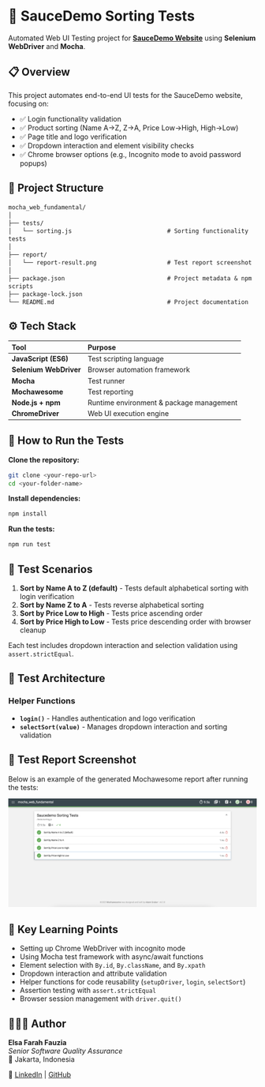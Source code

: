 # 🔄 SauceDemo Sorting Tests

Automated Web UI Testing project for [**SauceDemo Website**](https://www.saucedemo.com) using **Selenium WebDriver** and **Mocha**.

## 📋 Overview

This project automates end-to-end UI tests for the SauceDemo website, focusing on:

- ✅ Login functionality validation
- ✅ Product sorting (Name A→Z, Z→A, Price Low→High, High→Low)
- ✅ Page title and logo verification
- ✅ Dropdown interaction and element visibility checks
- ✅ Chrome browser options (e.g., Incognito mode to avoid password popups)

## 📁 Project Structure

```
mocha_web_fundamental/
│
├── tests/
│   └── sorting.js                           # Sorting functionality tests
│
├── report/
│   └── report-result.png                    # Test report screenshot
│
├── package.json                             # Project metadata & npm scripts
├── package-lock.json
└── README.md                                # Project documentation
```

## ⚙️ Tech Stack

| Tool                   | Purpose                                  |
| :--------------------- | :--------------------------------------- |
| **JavaScript (ES6)**   | Test scripting language                  |
| **Selenium WebDriver** | Browser automation framework             |
| **Mocha**              | Test runner                              |
| **Mochawesome**        | Test reporting                           |
| **Node.js + npm**      | Runtime environment & package management |
| **ChromeDriver**       | Web UI execution engine                  |

## 🚀 How to Run the Tests

**Clone the repository:**

```bash
git clone <your-repo-url>
cd <your-folder-name>
```

**Install dependencies:**

```bash
npm install
```

**Run the tests:**

```bash
npm run test
```

## 🧪 Test Scenarios

1. **Sort by Name A to Z (default)** - Tests default alphabetical sorting with login verification
2. **Sort by Name Z to A** - Tests reverse alphabetical sorting
3. **Sort by Price Low to High** - Tests price ascending order
4. **Sort by Price High to Low** - Tests price descending order with browser cleanup

Each test includes dropdown interaction and selection validation using `assert.strictEqual`.

## 🔧 Test Architecture

### Helper Functions

- **`login()`** - Handles authentication and logo verification
- **`selectSort(value)`** - Manages dropdown interaction and sorting validation

## 📸 Test Report Screenshot

Below is an example of the generated Mochawesome report after running the tests:

![Test Report](images/report-result.png)

## 🧠 Key Learning Points

- Setting up Chrome WebDriver with incognito mode
- Using Mocha test framework with async/await functions
- Element selection with `By.id`, `By.className`, and `By.xpath`
- Dropdown interaction and attribute validation
- Helper functions for code reusability (`setupDriver`, `login`, `selectSort`)
- Assertion testing with `assert.strictEqual`
- Browser session management with `driver.quit()`

## 👩🏻‍💻 Author

**Elsa Farah Fauzia**  
_Senior Software Quality Assurance_  
📍 Jakarta, Indonesia

🔗 [LinkedIn](https://www.linkedin.com/in/elsafarahfauzia/) | [GitHub](https://github.com/elsafarahhf)
